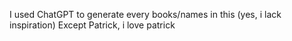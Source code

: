 I used ChatGPT to generate every books/names in this (yes, i lack inspiration)
Except Patrick, i love patrick
